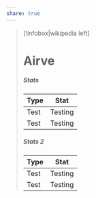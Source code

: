 ```yaml
---
share: true
---
```


> [!infobox|wikipedia left]
> 
> <h1>Airve</h1>
> 
> <h5>Stats</h5>
> 
> | Type |  Stat |
> | ---- | ---- |
> | Test | Testing |
> | Test | Testing |
> 
> <h5> Stats 2 </h5>
> 
> | Type | Stat |
> | ---- | ---- |
> | Test | Testing |
> | Test | Testing |


